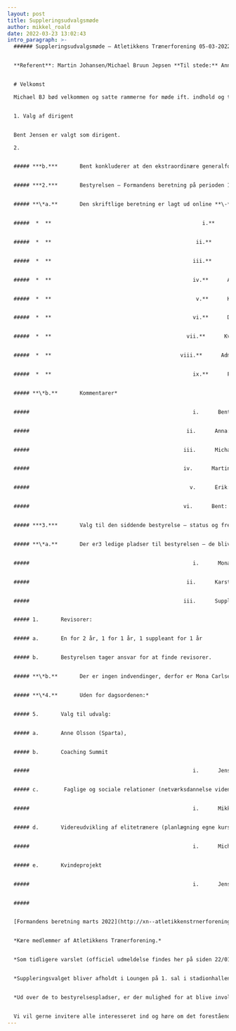 ```yaml
---
layout: post
title: Suppleringsudvalgsmøde
author: mikkel_roald
date: 2022-03-23 13:02:43
intro_paragraph: >-
  ###### Suppleringsudvalgsmøde – Atletikkens Trænerforening 05-03-2022 – Skive


  **Referent**: Martin Johansen/Michael Bruun Jepsen **Til stede:** Anna Olsson (Sparta), Erik Madsen (Skive), Morten Brammer (DAF), Jens B. Christensen (Aarhus 1900), Michael Bruun Jepsen (Hvidovre AM), Martin B. Johansen (Aarhus 1900), Bent Jensen (DAF)


  # Velkomst

  Michael BJ bød velkommen og satte rammerne for møde ift. indhold og tidsramme


  1. Valg af dirigent


  Bent Jensen er valgt som dirigent.

  2.


  ##### ***b.***       Bent konkluderer at den ekstraordinære generalforsamling er lovligt indkaldt – Formalia er i orden.


  ##### ***2.***       Bestyrelsen – Formandens beretning på perioden 13.11. 2021 til 5.02. 2022.


  ##### **\*a.**       Den skriftlige beretning er lagt ud online **\-** Jens BC orienterer om foreningens struktur og korte historie.*


  #####  *  **                                                i.**      Fremadrettet ønsker foreningen at øge diversiteten.*


  #####  *  **                                              ii.**      Hjemmesiden er kommet op og stå – teknikken omkring indmeldelse og div. Skal på plads.*


  #####  *  **                                             iii.**      Et fagligt udvalg er på vej oppe at stå, flere kompetente navne har meldt sig til at indgå i et sådant projekt.*


  #####  *  **                                             iv.**      Atletiktrænere har kompetencer og et stort potentiale andre sportsgrene kan have gavn af.*


  #####  *  **                                              v.**      Kursusstrukturen hos DA, kunne være et sted ATF evt. kunne*


  #####  *  **                                             vi.**      Den sociale del er vigtig for ATF, vi er dygtige fagligt men vi kunne måske være bedre til at favne det sociale, og derigennem skabe større sammenhold blandt*


  #####  *  **                                           vii.**      Kvindeprojektet er endnu et projekt der kunne være i støbeskeen hos ATF. Det er et projekt der kræver nogen tager det op og går i gang, og definere hvordan det skal udfoldes. Ligeledes et sted hvor princippet om mesterlære kan tages i brug.*


  #####  *  **                                         viii.**      Administrationen af de midler der indgår i Tanja Ravnholt prisen overgår til ATF, som får til ansvar at bestyre samt overgive den hvert år.*


  #####  *  **                                             ix.**      Foreningen fik næsten alle sine medlemmer ind ifm. Coach Summit 2021, der er ikke kommet flere medlemmer ind siden da. Vi arbejder på at få flere medlemmer ind, og ønsker sparring på hvordan vi kan være mere attraktive for vores medlemmer.Dette ønsker vi blandt andet at gøre gennem fælles ture til diverse mesterskaber og konferencer.*


  ##### **\*b.**       Kommentarer*


  #####                                                    i.      Bent: Godt initiativ, stor interesse fra DAF’s side, men begrænset af økonomien. VI kæmper for en bedre finansieringsmodel, så vi kan få finansieret driften i DAF. Vi er positive overfor trænerforeningen, og når en ny finansieringsmodel er på plads, vil vi bestemt støtte op om det.


  #####                                                  ii.      Anna: Budskabet skal bredere ud, der skal skabes tilbud der er interessant for ungdomstrænerne. Mere info efterlyses, brug klubberne, bed dem videresende til deres trænere. Udveksling af viden, f.eks vokseskader. Spørg klubbernes trænere, hvad de efterspørger.


  #####                                                 iii.      Michael: Der arbejdes pt. på et oplæg til strategi for hvordan vi får flere medlemmer. Tages op til det kommende B-møde i trænerforeningen. Foreslår talentudvikling for trænere er et emne, som skal tages op i fællesskab mellem DAF og trænerforeningen.


  #####                                                 iv.      Martin: Vi skal være bredere i vores tilgang, for ellers taber vi de unge trænere. Vi skal tænke mentorordning og talentudvikling for trænere. Vi skal tænker over at give vores medlemmer værdi, for ellers mister vi dem.


  #####                                                   v.      Erik: Man skal passe på, at det ikke bliver for nørdet, vi misser mange af de trænere, der ikke er elitetrænere. Det bliver derfor ikke relevant at være medlem af foreningen. Der efterspørges en større basalviden. Træningssamlinger giver begejstring til både atleter og trænere.


  #####                                                 vi.      Bent: Dansk Atletik vil grundlæggende heller arbejde med udvikling end på at reetablere en dårlig økonomi. Det er blot en nødvendighed at økonomien er på plads, for at man kan arbejde med udvikling. Derfor er det et fælles ansvar at udbrede budskabet om at Dansk Atletik har behov for en ny og mere robust finansieringsmodel.


  ##### ***3.***       Valg til den siddende bestyrelse – status og fremadrettet


  ##### **\*a.**       Der er3 ledige pladser til bestyrelsen – de bliver valgt på ulige år.*


  #####                                                    i.      Mona Carlsen, IK Olympia, 2 år, for lige år


  #####                                                  ii.      Karsten Munkvad, Aarhus 1900, 2 år for lige år


  #####                                                 iii.      Supplerende medlemmer: 


  ##### 1.       Revisorer:


  ##### a.       En for 2 år, 1 for 1 år, 1 suppleant for 1 år


  ##### b.       Bestyrelsen tager ansvar for at finde revisorer.


  ##### **\*b.**       Der er ingen indvendinger, derfor er Mona Carlsen og Karsten Munkvad er hermed valgt ind i bestyrelsen for 2 år.*


  ##### **\*4.**       Uden for dagsordenen:*


  ##### 5.       Valg til udvalg:


  ##### a.       Anne Olsson (Sparta),


  ##### b.       Coaching Summit


  #####                                                    i.      Jens B. Christensen, Erik Bruun Simonsen, Martin Johansen, Michael Bruun Jepsen


  ##### c.        Faglige og sociale relationer (netværksdannelse vidensdeling og sociale tiltag)


  #####                                                    i.      Mikkel Sørensen, Karsten Munkvad, Carsten Bomme, Erik Bruun Simonsen, Sebastian Skejø, Thomas Coortebeck, Mikkel Larsen, Lars Nielsen, Andreas Christensen (Aarhus 1900)


  ##### d.       Videreudvikling af elitetrænere (planlægning egne kurser, ekstern kursusdeltagelse, mesterskabsdeltagelse)


  #####                                                    i.      Michael Bruun Jepsen


  ##### e.       Kvindeprojekt


  #####                                                    i.      Jens B. Christensen


  #####  


  [Formandens beretning marts 2022](http://xn--atletikkenstrnerforening-idc.dk/%C3%A5rsberetningfeb2022.pdf)


  *Kære medlemmer af Atletikkens Trænerforening.*


  *Som tidligere varslet (officiel udmeldelse findes her på siden 22/01), afholder bestyrelsen suppleringsvalg til DMU i Skive, hvor vi skal have udvidet bestyrelsen med 2 ekstra pladser.*


  *Suppleringsvalget bliver afholdt i Loungen på 1. sal i stadionhallen lørdag d. 05/02 kl 8:50-9:30.*


  *Ud over de to bestyrelsespladser, er der mulighed for at blive involveret gennem div. udvalg.*


  Vi vil gerne invitere alle interesseret ind og høre om det forestående arbejde og planer vi gør os for foreningen.
---
```

